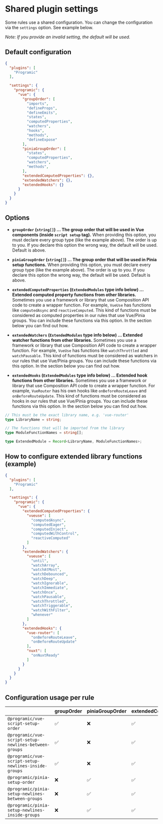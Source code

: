 # Shared plugin settings
Some rules use a shared configuration. You can change the configuration via the `settings` option. See example below.

*Note: If you provide an invalid setting, the default will be used.*

## Default configuration
```json
{
  "plugins": [
    "Programic"
  ],

  "settings": {
    "programic": {
      "vue": {
        "groupOrder": [
          "imports",
          "defineProps",
          "defineEmits",
          "states",
          "computedProperties",
          "watchers",
          "hooks",
          "methods",
          "defineExpose"
        ],
        "piniaGroupOrder": [
          "states",
          "computedProperties",
          "watchers",
          "methods",
        ],
        "extendedComputedProperties": {},
        "extendedWatchers": {},
        "extendedHooks": {}
      }
    }
  }
}
```

## Options
- **`groupOrder` (`string[]`) ... The group order that will be used in Vue components (inside `script setup` tag).**
  When providing this option, you must declare every group type (like the example above). The order is up to you. If you declare this option the wrong way, the default will be used. Default is above.

- **`piniaGroupOrder` (`string[]`) ... The group order that will be used in Pinia setup functions.**
  When providing this option, you must declare every group type (like the example above). The order is up to you. If you declare this option the wrong way, the default will be used. Default is above.

- **`extendedComputedProperties` (`ExtendedModules` type info below) ... Extended computed property functions from other libraries.**
  Sometimes you use a framework or library that use Composition API code to create a wrapper function. For example, `VueUse` has functions like `computedAsync` and `reactiveComputed`. This kind of functions must be considered as computed properties in our rules that use Vue/Pinia groups. You can include these functions via this option. In the section below you can find out how.

- **`extendedWatchers` (`ExtendedModules` type info below) ... Extended watcher functions from other libraries.**
  Sometimes you use a framework or library that use Composition API code to create a wrapper function. For example, `VueUse` has functions like `watchThrottled` and `watchPausable`. This kind of functions must be considered as watchers in our rules that use Vue/Pinia groups. You can include these functions via this option. In the section below you can find out how.

- **`extendedHooks` (`ExtendedModules` type info below) ... Extended hook functions from other libraries.**
  Sometimes you use a framework or library that use Composition API code to create a wrapper function. For example, `VueRouter` has his own hooks like `onBeforeRouteLeave` and `onBeforeRouteUpdate`. This kind of functions must be considered as hooks in our rules that use Vue/Pinia groups. You can include these functions via this option. In the section below you can find out how.

```typescript
// This must be the exact library name, e.g. 'vue-router'
type LibraryName = string;

// The functions that will be imported from the library
type ModuleFunctionNames = string[];

type ExtendedModule = Record<LibraryName, ModuleFunctionNames>;
```

## How to configure extended library functions (example)
```json
{
  "plugins": [
    "Programic"
  ],

  "settings": {
    "programic": {
      "vue": {
        "extendedComputedProperties": {
          "vueuse": [
            "computedAsync",
            "computedEager",
            "computedInject",
            "computedWithControl",
            "reactiveComputed"
          ]
        },
        "extendedWatchers": {
          "vueuse": [
            "until",
            "watchArray",
            "watchAtMost",
            "watchDebounced",
            "watchDeep",
            "watchIgnorable",
            "watchImmediate",
            "watchOnce",
            "watchPausable",
            "watchThrottled",
            "watchTriggerable",
            "watchWithFilter",
            "whenever"
          ]
        },
        "extendedHooks": {
          "vue-router": [
            "onBeforeRouteLeave",
            "onBeforeRouteUpdate"
          ],
          "nuxt": [
            "onNuxtReady"
          ]
        }
      }
    }
  }
}
```

## Configuration usage per rule
|                                                       | groupOrder         | piniaGroupOrder    | extendedComputedProperties | extendedWatchers   | extendedHooks      |
|-------------------------------------------------------|--------------------|--------------------|----------------------------|--------------------|--------------------|
| `@programic/vue-script-setup-order`                   | :white_check_mark: | :x:                | :white_check_mark:         | :white_check_mark: | :white_check_mark: |
| `@programic/vue-script-setup-newlines-between-groups` | :white_check_mark: | :x:                | :white_check_mark:         | :white_check_mark: | :white_check_mark: |
| `@programic/vue-script-setup-newlines-inside-groups`  | :white_check_mark: | :x:                | :white_check_mark:         | :white_check_mark: | :white_check_mark: |
| `@programic/pinia-setup-order`                        | :x:                | :white_check_mark: | :white_check_mark:         | :white_check_mark: | :x:                |
| `@programic/pinia-setup-newlines-between-groups`      | :x:                | :white_check_mark: | :white_check_mark:         | :white_check_mark: | :x:                |
| `@programic/pinia-setup-newlines-inside-groups`       | :x:                | :white_check_mark: | :white_check_mark:         | :white_check_mark: | :x:                |
